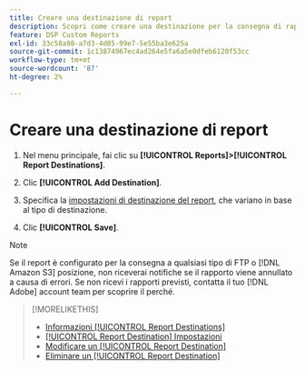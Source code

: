 ```yaml
---
title: Creare una destinazione di report
description: Scopri come creare una destinazione per la consegna di rapporti personalizzati.
feature: DSP Custom Reports
exl-id: 33c58a98-a7d3-4d05-99e7-5e55ba3e625a
source-git-commit: 1c13874967ec4ad264e5fa6a5e0dfeb6120f53cc
workflow-type: tm+mt
source-wordcount: '87'
ht-degree: 2%

---
```


# Creare una destinazione di report

1. Nel menu principale, fai clic su **[!UICONTROL Reports]>[!UICONTROL Report Destinations]**.

1. Clic **[!UICONTROL Add Destination]**.

1. Specifica la [impostazioni di destinazione del report](/help/dsp/reports/report-destinations/report-destination-settings.md), che variano in base al tipo di destinazione.

1. Clic **[!UICONTROL Save]**.

>[!NOTE]
>
> Se il report è configurato per la consegna a qualsiasi tipo di FTP o [!DNL Amazon S3] posizione, non riceverai notifiche se il rapporto viene annullato a causa di errori. Se non ricevi i rapporti previsti, contatta il tuo [!DNL Adobe] account team per scoprire il perché.

>[!MORELIKETHIS]
>
>* [Informazioni [!UICONTROL Report Destinations]](/help/dsp/reports/report-destinations/report-destination-about.md)
>* [[!UICONTROL Report Destination] Impostazioni](/help/dsp/reports/report-destinations/report-destination-settings.md)
>* [Modificare un [!UICONTROL Report Destination]](/help/dsp/reports/report-destinations/report-destination-edit.md)
>* [Eliminare un [!UICONTROL Report Destination]](/help/dsp/reports/report-destinations/report-destination-delete.md)

